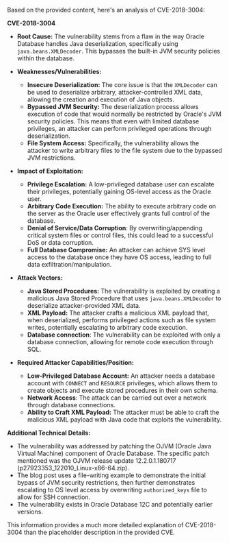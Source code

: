 Based on the provided content, here's an analysis of CVE-2018-3004:

**CVE-2018-3004**

*   **Root Cause:** The vulnerability stems from a flaw in the way Oracle Database handles Java deserialization, specifically using `java.beans.XMLDecoder`. This bypasses the built-in JVM security policies within the database.
*   **Weaknesses/Vulnerabilities:**
    *   **Insecure Deserialization:** The core issue is that the `XMLDecoder` can be used to deserialize arbitrary, attacker-controlled XML data, allowing the creation and execution of Java objects.
    *   **Bypassed JVM Security:** The deserialization process allows execution of code that would normally be restricted by Oracle's JVM security policies. This means that even with limited database privileges, an attacker can perform privileged operations through deserialization.
    *   **File System Access:** Specifically, the vulnerability allows the attacker to write arbitrary files to the file system due to the bypassed JVM restrictions.

*   **Impact of Exploitation:**
    *   **Privilege Escalation:** A low-privileged database user can escalate their privileges, potentially gaining OS-level access as the Oracle user.
    *   **Arbitrary Code Execution:** The ability to execute arbitrary code on the server as the Oracle user effectively grants full control of the database.
    *  **Denial of Service/Data Corruption**: By overwriting/appending critical system files or control files, this could lead to a successful DoS or data corruption.
    *   **Full Database Compromise:** An attacker can achieve SYS level access to the database once they have OS access, leading to full data exfiltration/manipulation.

*   **Attack Vectors:**
    *   **Java Stored Procedures:** The vulnerability is exploited by creating a malicious Java Stored Procedure that uses `java.beans.XMLDecoder` to deserialize attacker-provided XML data.
    *   **XML Payload:** The attacker crafts a malicious XML payload that, when deserialized, performs privileged actions such as file system writes, potentially escalating to arbitrary code execution.
    *  **Database connection**: The vulnerability can be exploited with only a database connection, allowing for remote code execution through SQL.
*   **Required Attacker Capabilities/Position:**
    *   **Low-Privileged Database Account:** An attacker needs a database account with `CONNECT` and `RESOURCE` privileges, which allows them to create objects and execute stored procedures in their own schema.
    *  **Network Access**:  The attack can be carried out over a network through database connections.
    *   **Ability to Craft XML Payload:** The attacker must be able to craft the malicious XML payload with Java code that exploits the vulnerability.

**Additional Technical Details:**
* The vulnerability was addressed by patching the OJVM (Oracle Java Virtual Machine) component of Oracle Database. The specific patch mentioned was the OJVM release update 12.2.0.1.180717 (p27923353\_122010\_Linux-x86-64.zip).
* The blog post uses a file-writing example to demonstrate the initial bypass of JVM security restrictions, then further demonstrates escalating to OS level access by overwriting `authorized_keys` file to allow for SSH connection.
* The vulnerability exists in Oracle Database 12C and potentially earlier versions.

This information provides a much more detailed explanation of CVE-2018-3004 than the placeholder description in the provided CVE.